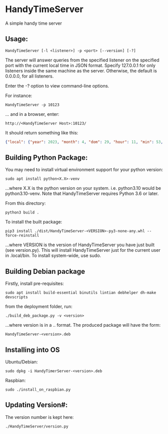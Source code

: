 # HandyTimeServer
A simple handy time server

## Usage:

```shell
HandyTimeServer [-l <listener>] -p <port> [--version] [-?]
```

The server will answer queries from the specified listener on the specified port with the current local time in JSON format.
Specify 127.0.0.1 for only listeners inside the same machine as the server.
Otherwise, the default is 0.0.0.0, for all listeners.

Enter the -? option to view command-line options.

For instance:

```shell
HandyTimeServer -p 10123
```

... and in a browser, enter:

    http://<HandyTimeServer Host>:10123/

It should return something like this:

```json
{"local": {"year": 2023, "month": 4, "dom": 29, "hour": 11, "min": 53, "sec": 34, "dow": 5, "doy": 119, "is_dst": 0}, "utc": {"year": 2023, "month": 4, "dom": 29, "hour": 1, "min": 53, "sec": 34, "dow": 5, "doy": 119, "is_dst": 0}, "tick": 1682733214.5565424, "tz": {"name": "AEST", "offset": 36000}}
```

## Building Python Package:

You may need to install virtual environment support for your python version:

```shell
sudo apt install python<X.X>-venv
```

...where X.X is the python version on your system.
i.e. python3.10 would be python3.10-venv.
Note that HandyTimeServer requires Python 3.6 or later.

From this directory:

```shell
python3 build .
```

To install the built package:

```shell
pip3 install ./dist/HandyTimeServer-<VERSION>-py3-none-any.whl --force-reinstall
```

...where VERSION is the version of HandyTimeServer you have just built (see version.py).
This will install HandyTimeServer just for the current user in .local/bin.
To install system-wide, use sudo.

## Building Debian package

Firstly, install pre-requisites:

```shell
sudo apt install build-essential binutils lintian debhelper dh-make devscripts
```

from the deployment folder, run:

```shell
./build_deb_package.py -v <version>
```

...where version is in a <major>.<minor>.<maintenance> format.
The produced package will have the form:

    HandyTimeServer-<version>.deb

## Installing into OS

Ubuntu/Debian:

```shell
sudo dpkg -i HandyTimerServer-<version>.deb
```

Raspbian:

```shell
sudo ./install_on_raspbian.py
```

## Updating Version#:

The version number is kept here:

    ./HandyTimeServer/version.py
